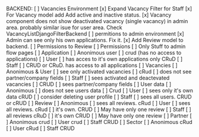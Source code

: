 

BACKEND:
    [ ] Vacancies Environment
        [x] Expand Vacancy Filter for Staff
        [x] For Vacancy model add Add active and inactive status.
        [x] Vacancy component does not show deactivated vacancy (single vacancy) in admin area.
            probably similar isue for user area. Check VacancyListDjangoFilterBackend
    [ ] permitions to admin environment
    [x] Admin can see only his own applications. Fix it.
    [x] Add Review model to backend.
        [ ] Permissions to Review
    [ ] Permissions
        [ ] Only Stuff to admin flow pages
        [ ] Application
            [ ] Anonimous user
                [ ] crud (has no access to applications)
            [ ] User 
                [ ] has acces to it's own applications only CRuD
            [ ] Staff 
                [ ] CRUD or CRuD. has access to all applications
        [ ] Vacancies
            [ ] Anonimous & User
                [ ] see only activated vacancies
                [ ] cRud
                [ ] does not see partner/company fields
            [ ] Staff
                [ ] sees activated and deactevated vacancies
                [ ] CRUD
                [ ] sees partner/company fields
        [ ] User data
            [ ] Anonimous
                [ ] does not see users data
                [ ] Crud 
            [ ] User
                [ ] sees only it's own data cRUD
                [ ] consider deleting user profile
            [ ] Staff 
                [ ] sees all users. CRUD or cRUD
        [ ] Review
            [ ] Anonimous
                [ ] sees all reviews. cRud
            [ ] User
                [ ] sees all reviews. cRud
                [ ] it's own. CRUD
                [ ] May have only one review
            [ ] Staff
                [ ] all reviews cRuD
                [ ] it's own CRUD
                [ ] May have only one review
        [ ] Partner
            [ ] Anonimous crud
            [ ] User crud
            [ ] Staff CRUD
        [ ] Sector
            [ ] Anonimous cRud
            [ ] User cRud
            [ ] Staff CRUD